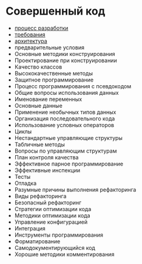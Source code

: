 Совершенный код
=========================
- [процесс разработки](develop.md)
- [требования](requirements.md)
- [архитектура](design.md)
- предварительные условия
- Основные методики конструирования
- Проектирование при конструировании
- Качество классов
- Высококачественные методы
- Защитное программирование
- Процесс программирования с псевдокодом
- Общие вопросы использования данных
- Именование переменных
- Основные данные
- Применение необычных типов данных
- Организация последовательного кода
- Использование условных операторов
- Циклы
- Нестандартные управляющие структуры
- Табличные методы
- Вопросы по управляющим структурам
- План контроля качества
- Эффективное парное программирование
- Эффективные инспекции
- Тесты
- Отладка
- Разумные причины выполнения рефакторинга
- Виды рефакторинга
- Безопасный рефакторинг
- Стратегии оптимизации кода
- Методики оптимизации кода
- Управление конфигурацией
- Интеграция
- Инструменты программирования
- Форматирование
- Самодокументирующийся код
- Хорошие методики комментирования




